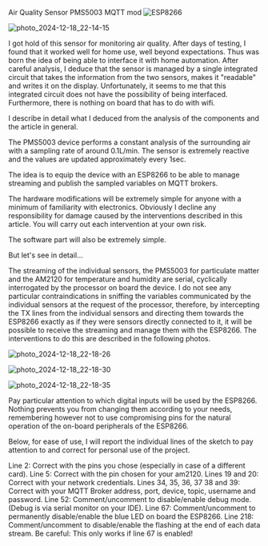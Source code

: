 Air Quality Sensor PMS5003 MQTT mod ![ESP8266](https://img.shields.io/badge/ESP-8266-000000.svg?longCache=true&style=flat&colorA=CCCC33)

![photo_2024-12-18_22-14-15](https://github.com/user-attachments/assets/1eaa0297-5751-43c2-9e29-b137f5b52150)

I got hold of this sensor for monitoring air quality.
After days of testing, I found that it worked well for home use, well beyond expectations.
Thus was born the idea of being able to interface it with home automation.
After careful analysis, I deduce that the sensor is managed by a single integrated circuit that takes the information from the two sensors, makes it "readable" and writes it on the display.
Unfortunately, it seems to me that this integrated circuit does not have the possibility of being interfaced.
Furthermore, there is nothing on board that has to do with wifi.

I describe in detail what I deduced from the analysis of the components and the article in general.

The PMS5003 device performs a constant analysis of the surrounding air with a sampling rate of around 0.1L/min.
The sensor is extremely reactive and the values are updated approximately every 1sec.

The idea is to equip the device with an ESP8266 to be able to manage streaming and publish the sampled variables on MQTT brokers.

The hardware modifications will be extremely simple for anyone with a minimum of familiarity with electronics.
Obviously I decline any responsibility for damage caused by the interventions described in this article.
You will carry out each intervention at your own risk.

The software part will also be extremely simple.

But let's see in detail...

The streaming of the individual sensors, the PMS5003 for particulate matter and the AM2120 for temperature and humidity are serial, cyclically interrogated by the processor on board the device.
I do not see any particular contraindications in sniffing the variables communicated by the individual sensors at the request of the processor, therefore, by intercepting the TX lines from the individual sensors and directing them towards the ESP8266 exactly as if they were sensors directly connected to it, it will be possible to receive the streaming and manage them with the ESP8266.
The interventions to do this are described in the following photos.

![photo_2024-12-18_22-18-26](https://github.com/user-attachments/assets/318ccfeb-47f1-4f40-ae8a-dedfa34fc978)

![photo_2024-12-18_22-18-30](https://github.com/user-attachments/assets/e0d68cd6-7c19-4d69-aa62-18fa03812c5b)

![photo_2024-12-18_22-18-35](https://github.com/user-attachments/assets/c8ae0463-5159-47d6-8739-51ece76cb108)

Pay particular attention to which digital inputs will be used by the ESP8266.
Nothing prevents you from changing them according to your needs, remembering however not to use compromising pins for the natural operation of the on-board peripherals of the ESP8266.

Below, for ease of use, I will report the individual lines of the sketch to pay attention to and correct for personal use of the project.

Line 2: Correct with the pins you chose (especially in case of a different card).
Line 5: Correct with the pin chosen for your am2120.
Lines 19 and 20: Correct with your network credentials.
Lines 34, 35, 36, 37 38 and 39: Correct with your MQTT Broker address, port, device, topic, username and password.
Line 52: Comment/uncomment to disable/enable debug mode. (Debug is via serial monitor on your IDE).
Line 67: Comment/uncomment to permanently disable/enable the blue LED on board the ESP8266.
Line 218: Comment/uncomment to disable/enable the flashing at the end of each data stream. Be careful: This only works if line 67 is enabled!
